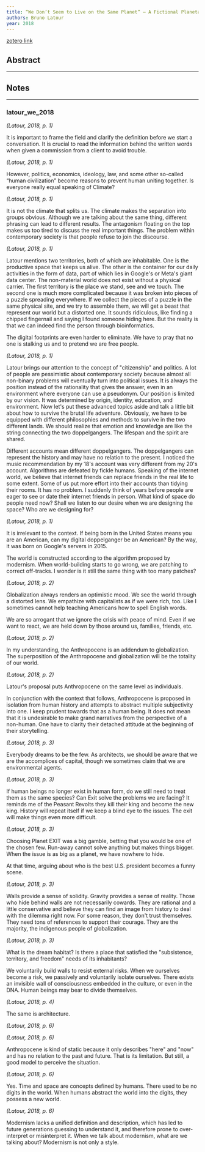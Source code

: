 ```yaml
---
title: “We Don’t Seem to Live on the Same Planet” – A Fictional Planetarium
authors: Bruno Latour
year: 2018
---
```


[zotero link]()

## Abstract
---



## Notes
---
<h3>latour_we_2018</h3> 

<i>(Latour, 2018, p. 1)</i> 

It is important to frame the field and clarify the definition before we start a conversation. It is crucial to read the information behind the written words when given a commission from a client to avoid trouble. 

<i>(Latour, 2018, p. 1)</i> 

However, politics, economics, ideology, law, and some other so-called “human civilization” become reasons to prevent human uniting together. Is everyone really equal speaking of Climate? 

<i>(Latour, 2018, p. 1)</i> 

It is not the climate that splits us. The climate makes the separation into groups obvious. Although we are talking about the same thing, different phrasing can lead to different results. The antagonism floating on the top makes us too tired to discuss the real important things. The problem within contemporary society is that people refuse to join the discourse. 

<i>(Latour, 2018, p. 1)</i> 

Latour mentions two territories, both of which are inhabitable. One is the productive space that keeps us alive. The other is the container for our daily activities in the form of data, part of which lies in Google's or Meta's giant data center. The non-material world does not exist without a physical carrier. The first territory is the place we stand, see and we touch. The second one is much more complicated because it was broken into pieces of a puzzle spreading everywhere. If we collect the pieces of a puzzle in the same physical site, and we try to assemble them, we will get a beast that represent our world but a distorted one. It sounds ridiculous, like finding a chipped fingernail and saying I found someone hiding here. But the reality is that we can indeed find the person through bioinformatics. 

The digital footprints are even harder to eliminate. We have to pray that no one is stalking us and to pretend we are free people. 

<i>(Latour, 2018, p. 1)</i> 

Latour brings our attention to the concept of "citizenship" and politics. A lot of people are pessimistic about contemporary society because almost all non-binary problems will eventually turn into political issues. It is always the position instead of the rationality that gives the answer, even in an environment where everyone can use a pseudonym. Our position is limited by our vision. It was determined by origin, identity, education, and environment. Now let's put these advanced topics aside and talk a little bit about how to survive the brutal life adventure. Obviously, we have to be equipped with different philosophies and methods to survive in the two different lands. We should realize that emotion and knowledge are like the string connecting the two doppelgangers. The lifespan and the spirit are shared.  

Different accounts mean different doppelgangers. The doppelgangers can represent the history and may have no relation to the present. I noticed the music recommendation by my 18's account was very different from my 20's account. Algorithms are defeated by fickle humans. Speaking of the internet world, we believe that internet friends can replace friends in the real life to some extent. Some of us put more effort into their accounts than tidying their rooms. It has no problem. I suddenly think of years before people are eager to see or date their internet friends in person. What kind of space do people need now? Shall we listen to our desire when we are designing the space? Who are we designing for? 

<i>(Latour, 2018, p. 1)</i> 

It is irrelevant to the context. If being born in the United States means you are an American, can my digital doppelganger be an American? By the way, it was born on Google's servers in 2015.  

The world is constructed according to the algorithm proposed by modernism. When world-building starts to go wrong, we are patching to correct off-tracks. I wonder is it still the same thing with too many patches? 

<i>(Latour, 2018, p. 2)</i> 

Globalization always renders an optimistic mood. We see the world through a distorted lens. We empathize with capitalists as if we were rich, too. Like I sometimes cannot help teaching Americans how to spell English words.  

We are so arrogant that we ignore the crisis with peace of mind. Even if we want to react, we are held down by those around us, families, friends, etc. 

<i>(Latour, 2018, p. 2)</i> 

In my understanding, the Anthropocene is an addendum to globalization. The superposition of the Anthropocene and globalization will be the totality of our world. 

<i>(Latour, 2018, p. 2)</i> 

Latour's proposal puts Anthropocene on the same level as individuals. 

In conjunction with the context that follows, Anthropocene is proposed in isolation from human history and attempts to abstract multiple subjectivity into one. I keep prudent towards that as a human being. It does not mean that it is undesirable to make grand narratives from the perspective of a non-human. One have to clarity their detached attitude at the beginning of their storytelling. 

<i>(Latour, 2018, p. 3)</i> 

Everybody dreams to be the few. As architects, we should be aware that we are the accomplices of capital, though we sometimes claim that we are environmental agents. 

<i>(Latour, 2018, p. 3)</i> 

If human beings no longer exist in human form, do we still need to treat them as the same species? Can Exit solve the problems we are facing? It reminds me of the Peasant Revolts they kill their king and become the new king. History will repeat itself if we keep a blind eye to the issues. The exit will make things even more difficult. 

<i>(Latour, 2018, p. 3)</i> 

Choosing Planet EXIT was a big gamble, betting that you would be one of the chosen few. Run-away cannot solve anything but makes things bigger. When the issue is as big as a planet, we have nowhere to hide. 

At that time, arguing about who is the best U.S. president becomes a funny scene. 

<i>(Latour, 2018, p. 3)</i> 

Walls provide a sense of solidity. Gravity provides a sense of reality. Those who hide behind walls are not necessarily cowards. They are rational and a little conservative and believe they can find an image from history to deal with the dilemma right now. For some reason, they don't trust themselves. They need tons of references to support their courage. They are the majority, the indigenous people of globalization. 

<i>(Latour, 2018, p. 3)</i> 

What is the dream habitat? Is there a place that satisfied the "subsistence, territory, and freedom" needs of its inhabitants? 

We voluntarily build walls to resist external risks. When we ourselves become a risk, we passively and voluntarily isolate ourselves. There exists an invisible wall of consciousness embedded in the culture, or even in the DNA. Human beings may bear to divide themselves. 

<i>(Latour, 2018, p. 4)</i> 

The same is architecture. 

<i>(Latour, 2018, p. 6)</i> 

<i>(Latour, 2018, p. 6)</i> 

Anthropocene is kind of static because it only describes "here" and "now" and has no relation to the past and future. That is its limitation. But still, a good model to perceive the situation. 

<i>(Latour, 2018, p. 6)</i> 

Yes. Time and space are concepts defined by humans. There used to be no digits in the world. When humans abstract the world into the digits, they possess a new world. 

<i>(Latour, 2018, p. 6)</i> 

Modernism lacks a unified definition and description, which has led to future generations guessing to understand it, and therefore prone to over-interpret or misinterpret it. When we talk about modernism, what are we talking about? Modernism is not only a style.